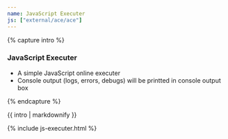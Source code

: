 ```yaml
---
name: JavaScript Executer
js: ["external/ace/ace"]
---
```


{% capture intro %}
### JavaScript Executer
<!-- separator -->
- A simple JavaScript online executer
- Console output (logs, errors, debugs) will be printted in console output box
<!-- separator -->
{% endcapture %}

<div class="tool-wrapper mb-4">
  {{ intro | markdownify }}
</div>

{% include js-executer.html %}
